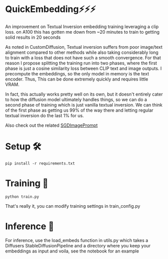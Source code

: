 # QuickEmbedding⚡️⚡️⚡️
An improvement on Textual Inversion embedding training leveraging a clip loss. 
on A100 this has gotten me down from ~20 minutes to train to getting solid results in 20 seconds

As noted in CustomDiffusion, Textual inversion suffers from poor image/text alignment compared to other methods while also taking considerably long to train with a loss that does not have such a smooth convergence.
For that reason I propose splitting the training run into two phases, where the first phase is just a cosine similarity loss between CLIP text and image outputs. I precompute the embeddings, so the only model in memory is the text encoder.
Thus, This can be done extremely quickly and requires little VRAM.

In fact, this actually works pretty well on its own, but it doesn't entirely cater to how the diffusion model ultimately handles things, so we can do a second phase of training which is just vanilla textual inversion.
We can think of the first phase as getting us 99% of the way there and letting regular textual inversion do the last 1% for us.

Also check out the related [SGDImagePrompt](https://github.com/ethansmith2000/SGDImagePrompt)

# Setup 🛠
```
pip install -r requirements.txt
```

# Training 🧪
```
python train.py
```

That's really it, you can modify training settings in train_config.py

# Inference 🚀
For inference, use the load_embeds function in utils.py which takes a Diffusers StableDiffusionPipeline and a directory where you keep your embeddings as input
and voila, see the notebook for an example

